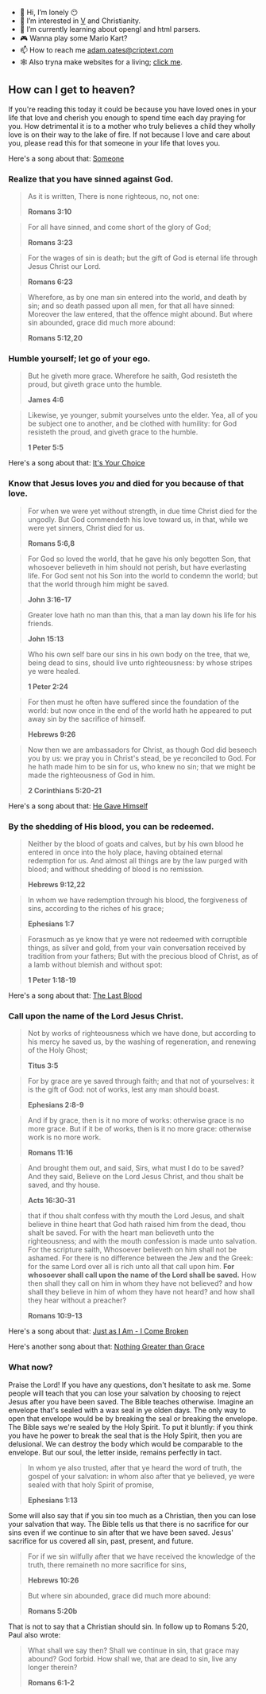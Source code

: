 - 👋 Hi, I’m lonely 😶
- 👀 I’m interested in [V](https://vlang.io/) and Christianity.
- 🌱 I’m currently learning about opengl and html parsers.
- 🎮 Wanna play some Mario Kart?
- 📫 How to reach me adam.oates@criptext.com
- 🕸️ Also tryna make websites for a living; [click me](https://adamoates.me/).

## How can I get to heaven?
If you're reading this today it could be because you have loved ones in your life that love and cherish you enough to spend time each day praying for you. How detrimental it is to a mother who truly believes a child they wholly love is on their way to the lake of fire. If not because I love and care about you, please read this for that someone in your life that loves you.

Here's a song about that: [Someone](https://1drv.ms/u/s!AorXoHIFh1NNmvEue75OW0Wr-Lxf_Q?e=3fOHgi)
### Realize that you have sinned against God.
> As it is written, There is none righteous, no, not one:
>
> **Romans 3:10**

> For all have sinned, and come short of the glory of God;
>
> **Romans 3:23**

> For the wages of sin is death; but the gift of God is eternal life through Jesus Christ our Lord.
>
> **Romans 6:23**

> Wherefore, as by one man sin entered into the world, and death by sin; and so death passed upon all men, for that all have sinned: Moreover the law entered, that the offence might abound. But where sin abounded, grace did much more abound:
>
> **Romans 5:12,20**
### Humble yourself; let go of your ego.
> But he giveth more grace. Wherefore he saith, God resisteth the proud, but giveth grace unto the humble.
>
> **James 4:6**

> Likewise, ye younger, submit yourselves unto the elder. Yea, all of you be subject one to another, and be clothed with humility: for God resisteth the proud, and giveth grace to the humble.
>
> **1 Peter 5:5**

Here's a song about that: [It's Your Choice](https://1drv.ms/u/s!AorXoHIFh1NNhPpzYSmpQ2IE-Rf-nA?e=AgU1RR)
### Know that Jesus loves *you* and died for you because of that love.
 > For when we were yet without strength, in due time Christ died for the ungodly. But God commendeth his love toward us, in that, while we were yet sinners, Christ died for us.
>
> **Romans 5:6,8**

> For God so loved the world, that he gave his only begotten Son, that whosoever believeth in him should not perish, but have everlasting life. For God sent not his Son into the world to condemn the world; but that the world through him might be saved.
>
> **John 3:16-17**

> Greater love hath no man than this, that a man lay down his life for his friends.
>
> **John 15:13**

> Who his own self bare our sins in his own body on the tree, that we, being dead to sins, should live unto righteousness: by whose stripes ye were healed.
>
> **1 Peter 2:24**

> For then must he often have suffered since the foundation of the world: but now once in the end of the world hath he appeared to put away sin by the sacrifice of himself.
>
> **Hebrews 9:26**

> Now then we are ambassadors for Christ, as though God did beseech you by us: we pray you in Christ's stead, be ye reconciled to God. For he hath made him to be sin for us, who knew no sin; that we might be made the righteousness of God in him.
>
> **2 Corinthians 5:20-21**

Here's a song about that: [He Gave Himself](https://1drv.ms/u/s!AorXoHIFh1NNmu8Hs3FrBzodNBdG0A?e=Mf2xy3)
### By the shedding of His blood, you can be redeemed.
> Neither by the blood of goats and calves, but by his own blood he entered in once into the holy place, having obtained eternal redemption for us. And almost all things are by the law purged with blood; and without shedding of blood is no remission.
>
> **Hebrews 9:12,22**

> In whom we have redemption through his blood, the forgiveness of sins, according to the riches of his grace;
>
> **Ephesians 1:7**

> Forasmuch as ye know that ye were not redeemed with corruptible things, as silver and gold, from your vain conversation received by tradition from your fathers; But with the precious blood of Christ, as of a lamb without blemish and without spot:
>
> **1 Peter 1:18-19**

Here's a song about that: [The Last Blood](https://1drv.ms/u/s!AorXoHIFh1NNh7gPxMrxrMD7R-WHCg)
### Call upon the name of the Lord Jesus Christ.
> Not by works of righteousness which we have done, but according to his mercy he saved us, by the washing of regeneration, and renewing of the Holy Ghost;
>
> **Titus 3:5**

> For by grace are ye saved through faith; and that not of yourselves: it is the gift of God: not of works, lest any man should boast.
>
> **Ephesians 2:8-9**

> And if by grace, then is it no more of works: otherwise grace is no more grace. But if it be of works, then is it no more grace: otherwise work is no more work.
>
> **Romans 11:16**
  
> And brought them out, and said, Sirs, what must I do to be saved? And they said, Believe on the Lord Jesus Christ, and thou shalt be saved, and thy house.
>
> **Acts 16:30-31**
  
> that if thou shalt confess with thy mouth the Lord Jesus, and shalt believe in thine heart that God hath raised him from the dead, thou shalt be saved. For with the heart man believeth unto the righteousness; and with the mouth confession is made unto salvation. For the scripture saith, Whosoever believeth on him shall not be ashamed. For there is no difference between the Jew and the Greek: for the same Lord over all is rich unto all that call upon him. **For whosoever shall call upon the name of the Lord shall be saved.** How then shall they call on him in whom they have not believed? and how shall they believe in him of whom they have not heard? and how shall they hear without a preacher?
>
> **Romans 10:9-13**

Here's a song about that: [Just as I Am - I Come Broken](https://1drv.ms/u/s!AorXoHIFh1NNh7ZNGkPymvhgUGEkNA?e=fJ0dKd)

Here's another song about that: [Nothing Greater than Grace](https://1drv.ms/u/s!AorXoHIFh1NNh7ZepJE1ZeGlsXriwg?e=Oc2Hss)
### What now?
Praise the Lord! If you have any questions, don't hesitate to ask me. Some people will teach that you can lose your salvation by choosing to reject Jesus after you have been saved. The Bible teaches otherwise. Imagine an envelope that's sealed with a wax seal in ye olden days. The only way to open that envelope would be by breaking the seal or breaking the envelope. The Bible says we're sealed by the Holy Spirit. To put it bluntly: if you think you have he power to break the seal that is the Holy Spirit, then you are delusional. We can destroy the body which would be comparable to the envelope. But our soul, the letter inside, remains perfectly in tact.
> In whom ye also trusted, after that ye heard the word of truth, the gospel of your salvation: in whom also after that ye believed, ye were sealed with that holy Spirit of promise,
>
> **Ephesians 1:13**

Some will also say that if you sin too much as a Christian, then you can lose your salvation that way. The Bible tells us that there is no sacrifice for our sins even if we continue to sin after that we have been saved. Jesus' sacrifice for us covered all sin, past, present, and future.
> For if we sin wilfully after that we have received the knowledge of the truth, there remaineth no more sacrifice for sins,
>
> **Hebrews 10:26**

> But where sin abounded, grace did much more abound:
>
> **Romans 5:20b**

That is not to say that a Christian should sin. In follow up to Romans 5:20, Paul also wrote:
> What shall we say then? Shall we continue in sin, that grace may abound? God forbid. How shall we, that are dead to sin, live any longer therein?
>
> **Romans 6:1-2**
